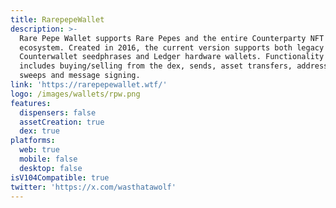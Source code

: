 ```yaml
---
title: RarepepeWallet
description: >-
  Rare Pepe Wallet supports Rare Pepes and the entire Counterparty NFT
  ecosystem. Created in 2016, the current version supports both legacy
  Counterwallet seedphrases and Ledger hardware wallets. Functionality
  includes buying/selling from the dex, sends, asset transfers, address
  sweeps and message signing.
link: 'https://rarepepewallet.wtf/'
logo: /images/wallets/rpw.png
features:
  dispensers: false
  assetCreation: true
  dex: true
platforms:
  web: true
  mobile: false
  desktop: false
isV104Compatible: true
twitter: 'https://x.com/wasthatawolf'
---
```

